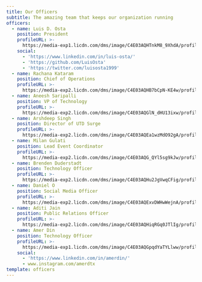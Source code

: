 ```yaml
---
title: Our Officers
subtitle: The amazing team that keeps our organization running
officers:
  - name: Luis D. Osta
    position: President
    profileURL: >-
      https://media-exp1.licdn.com/dms/image/C4E03AQHTnkM8_9XhdA/profile-displayphoto-shrink_200_200/0?e=1587600000&v=beta&t=Jaj4ccHZTh8QjwAge2CoJPGhnj5uxOKKVZ-ep-Spb4Q
    social:
      - 'https://www.linkedin.com/in/luis-osta/'
      - 'https://github.com/LuisOsta'
      - 'https://twitter.com/luisosta1999'
  - name: Rachana Kataram
    position: Chief of Operations
    profileURL: >-
      https://media-exp2.licdn.com/dms/image/C4E03AQHB7bCpN-KE4w/profile-displayphoto-shrink_200_200/0?e=1583971200&v=beta&t=YxV3LtoeiMaxpPrdk_VVHD_tGTe4v1Ho6cxLrJB3m-k
  - name: Aneesh Saripalli
    position: VP of Technology
    profileURL: >-
      https://media-exp2.licdn.com/dms/image/C4E03AQGlN_dHU13ixw/profile-displayphoto-shrink_200_200/0?e=1583971200&v=beta&t=_z0sOaIXFvkkCv_5R8GpV2Cc8rcqLytlacUDQMqZtFw
  - name: Arshdeep Singh
    position: Director of UTD Surge
    profileURL: >-
      https://media-exp2.licdn.com/dms/image/C4E03AQEa1wzMdO92gA/profile-displayphoto-shrink_200_200/0?e=1583971200&v=beta&t=d3KPb1uRI9RXK-IAn2zFJFT9kRwAyPk9PYk1qTET2iM
  - name: Milan Gulati
    position: Lead Event Coordinator
    profileURL: >-
      https://media-exp2.licdn.com/dms/image/C4E03AQG_QYl5sg9kJw/profile-displayphoto-shrink_200_200/0?e=1583971200&v=beta&t=ZI1hO1lgmsRcQWMMRKNU0m8dQmQtCOBQy3pIUHW9wZQ
  - name: Brenden Duderstadt
    position: Technology Officer
    profileURL: >-
      https://media-exp2.licdn.com/dms/image/C4E03AQHu2JgVwqCFig/profile-displayphoto-shrink_200_200/0?e=1583971200&v=beta&t=x8UdRPWyoa4K65-oM9CCImAVFI5TxjgHfmQJ9bcPUkE
  - name: Daniel O
    position: Social Media Officer
    profileURL: >-
      https://media-exp2.licdn.com/dms/image/C4E03AQExvDWHwWejnA/profile-displayphoto-shrink_200_200/0?e=1583971200&v=beta&t=HVR81GbMb96DaIKdYJdoB0AGL87p4pgIgIvcWi9phok
  - name: Aditi Jain
    position: Public Relations Officer
    profileURL: >-
      https://media-exp2.licdn.com/dms/image/C4E03AQHiqRGq0JTlIg/profile-displayphoto-shrink_200_200/0?e=1583971200&v=beta&t=FH-yL5RI3rLFP0mwxcbRCqFmt1tGexhpho-K2uxgbV8
  - name: Amer Din
    position: Technology Officer
    profileURL: >-
      https://media-exp1.licdn.com/dms/image/C4E03AQGpqdYaTYLlww/profile-displayphoto-shrink_200_200/0?e=1588204800&v=beta&t=-_J5JkoPb5jp2_j25d7xOmQ7g7GYNuQEmIQMFr7kXjs
    social:
      - 'https://www.linkedin.com/in/amerdin/'
      - www.instagram.com/amerdtx
template: officers
---
```


